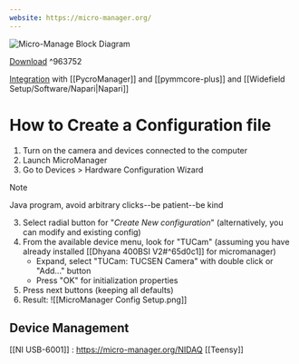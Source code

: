```yaml
---
website: https://micro-manager.org/
---
```

![Micro-Manage Block Diagram](https://micro-manager.org/media/Block_diagram.gif "Micro-Manage Block Diagram")


[Download](https://micro-manager.org/Download_Micro-Manager_Latest_Release) ^963752

[Integration](https://micro-manager.org/Using_the_Micro-Manager_python_library) with [[PycroManager]] and [[pymmcore-plus]] and [[Widefield Setup/Software/Napari|Napari]]

# How to Create a Configuration file
1. Turn on the camera and devices connected to the computer
2. Launch MicroManager
4. Go to Devices > Hardware Configuration Wizard

> [!NOTE]
> Java program, avoid arbitrary clicks--be patient--be kind

3. Select radial button for "*Create New configuration*" (alternatively, you can modify and existing config)
4. From the available device menu, look for "TUCam" (assuming you have already installed [[Dhyana 400BSI V2#^65d0c1]] for micromanager) 
	- Expand, select "TUCam: TUCSEN Camera" with double click or "Add..." button
	- Press "OK" for initialization properties
5. Press next buttons (keeping all defaults) 
8. Result: ![[MicroManager Config Setup.png]]

## Device Management

[[NI USB-6001]] : https://micro-manager.org/NIDAQ
[[Teensy]]

